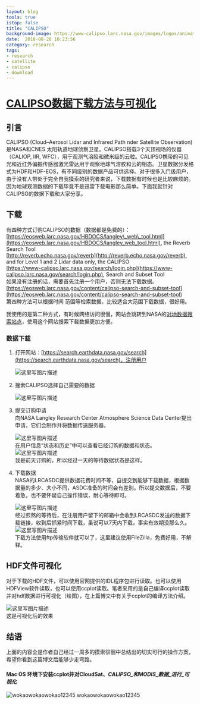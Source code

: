 ```yaml
---
layout: blog
tools: true
istop: false
title: "CALIPSO"
background-image: https://www-calipso.larc.nasa.gov/images/logos/animated_calipso_logo.gif
date:  2018-08-28 10:23:56
category: research
tags:
- research
- satellite
- calipso
- download
---
```



[CALIPSO数据下载方法与可视化](https://blog.csdn.net/wokaowokaowokao12345/article/details/78421191)
=================
 
引言
--

CALIPSO (Cloud–Aerosol Lidar and Infrared Path nder Satellite Observation) 是NASA和CNES 太阳轨道地球侦察卫星。CALIPSO搭载3个天顶视场的仪器（CALIOP, IIR, WFC），用于观测气溶胶和微米级的云粒。CALIPSO携带的可见光和近红外偏振传感器激光雷达用于观察地球气溶胶和云的相态。卫星数据分发格式为HDF和HDF-EOS，有不同级别的数据产品可供选择。对于很多入门级用户，由于没有人带处于完全自我摸索的研究者来说，下载数据有时候也是比较麻烦的。因为地球观测数据的下载毕竟不是迅雷下载电影那么简单。下面我就针对CALIPSO的数据下载和大家分享。

下载
--

有四种方式订购CALIPSO的数据（数据都是免费的）：  
[https://eosweb.larc.nasa.gov/HBDOCS/langley\_web\_tool.html](https://eosweb.larc.nasa.gov/HBDOCS/langley_web_tool.html), the Reverb Search Tool  
[http://reverb.echo.nasa.gov/reverb](http://reverb.echo.nasa.gov/reverb), and for Level 1 and 2 Lidar data only, the CALIPSO  
[https://www-calipso.larc.nasa.gov/search/login.php](https://www-calipso.larc.nasa.gov/search/login.php), Search and Subset Tool  
如果没有注册的话，需要首先注册一个用户，否则无法下载数据。  
[https://eosweb.larc.nasa.gov/content/calipso-search-and-subset-tool](https://eosweb.larc.nasa.gov/content/calipso-search-and-subset-tool)  
第四种方法可以根据时间 范围等检索数据，比较适合大范围下载数据，很好用。

我使用的是第二种方式，有时候网络访问很慢，网站会跳转到NASA的[对地数据搜索站点](https://search.earthdata.nasa.gov/search)，使用这个网站搜索下载数据更加方便。

### 数据下载

1.  打开网站：[https://search.earthdata.nasa.gov/search](https://search.earthdata.nasa.gov/search)，注册用户  
    
      
    ![这里写图片描述](https://img-blog.csdn.net/20171102090450569?watermark/2/text/aHR0cDovL2Jsb2cuY3Nkbi5uZXQvd29rYW93b2thb3dva2FvMTIzNDU=/font/5a6L5L2T/fontsize/400/fill/I0JBQkFCMA==/dissolve/70/gravity/SouthEast)
    
2.  搜索CALIPSO选择自己需要的数据  
    
      
    ![这里写图片描述](https://img-blog.csdn.net/20171102090858328?watermark/2/text/aHR0cDovL2Jsb2cuY3Nkbi5uZXQvd29rYW93b2thb3dva2FvMTIzNDU=/font/5a6L5L2T/fontsize/400/fill/I0JBQkFCMA==/dissolve/70/gravity/SouthEast)
    
3.  提交订购申请  
    向NASA Langley Research Center Atmosphere Science Data Center提出申请，它们会制作幷将数据传送服务器。  
    
      
    ![这里写图片描述](https://img-blog.csdn.net/20171102091752422?watermark/2/text/aHR0cDovL2Jsb2cuY3Nkbi5uZXQvd29rYW93b2thb3dva2FvMTIzNDU=/font/5a6L5L2T/fontsize/400/fill/I0JBQkFCMA==/dissolve/70/gravity/SouthEast)  
    在用户信息“状态和历史”中可以查看已经订购的数据和状态。  
    ![这里写图片描述](https://img-blog.csdn.net/20171102091812832?watermark/2/text/aHR0cDovL2Jsb2cuY3Nkbi5uZXQvd29rYW93b2thb3dva2FvMTIzNDU=/font/5a6L5L2T/fontsize/400/fill/I0JBQkFCMA==/dissolve/70/gravity/SouthEast)  
    我是前天订购的，所以经过一天的等待数据状态是这样。
    
4.  下载数据  
    NASA的LRCASDC提供数据花费时间不等，自提交到能够下载数据，根据数据量的多少、大小不同，ASDC准备的时间会有差别。所以提交数据后，不要着急，也不要怀疑自己操作错误，耐心等待即可。  
    
      
    ![这里写图片描述](https://img-blog.csdn.net/20171102092203852?watermark/2/text/aHR0cDovL2Jsb2cuY3Nkbi5uZXQvd29rYW93b2thb3dva2FvMTIzNDU=/font/5a6L5L2T/fontsize/400/fill/I0JBQkFCMA==/dissolve/70/gravity/SouthEast)  
    经过煎熬的等待后，在注册用户留下的邮箱中会收到LRCASDC发送的数据下载链接，收到后抓紧时间下载，虽说可以7天内下载，事实有效期没那么久。  
    ![这里写图片描述](https://img-blog.csdn.net/20171102092212979?watermark/2/text/aHR0cDovL2Jsb2cuY3Nkbi5uZXQvd29rYW93b2thb3dva2FvMTIzNDU=/font/5a6L5L2T/fontsize/400/fill/I0JBQkFCMA==/dissolve/70/gravity/SouthEast)  
    下载方法使用ftp传输软件就可以了，这里建议使用FileZilla，免费好用，不解释。
    

HDF文件可视化
--------

对于下载的HDF文件，可以使用官网提供的IDL程序包进行读取。也可以使用HDFView软件读取，也可以使用ccplot读取。笔者采用的是自己编译ccplot读取并对hdf数据进行可视化（绘图），在上篇博文中有关于ccplot的编译方法介绍。  

  
![这里写图片描述](https://img-blog.csdn.net/20171102093001587?watermark/2/text/aHR0cDovL2Jsb2cuY3Nkbi5uZXQvd29rYW93b2thb3dva2FvMTIzNDU=/font/5a6L5L2T/fontsize/400/fill/I0JBQkFCMA==/dissolve/70/gravity/SouthEast)  
这是可视化后的效果

结语
--

上面的内容全是作者自己经过一周多的摸索徘徊中总结出的切实可行的操作方案，希望你看到这篇博文后能够少走弯路。

#### Mac OS 环境下安装ccplot并对CloudSat、_CALIPSO_和MODIS_数据_进行_可视化_

![wokaowokaowokao12345](https://avatar.csdn.net/6/1/E/3_wokaowokaowokao12345.jpg) wokaowokaowokao12345 
